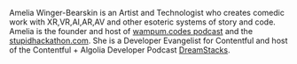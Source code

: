 Amelia Winger-Bearskin is an Artist and Technologist who creates comedic work with XR,VR,AI,AR,AV and other esoteric systems of story and code. Amelia is the founder and host of [wampum.codes podcast](http://wampum.codes) and the [stupidhackathon.com](http://www.stupidhackathon.com). She is a Developer Evangelist for Contentful and host of the Contentful + Algolia Developer Podcast [DreamStacks](http://dreamstacks.buzzsprout.com).
